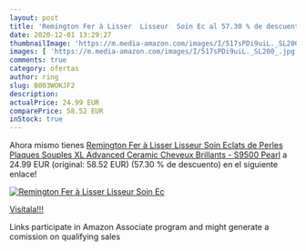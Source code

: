 ```yaml
---
layout: post
title: 'Remington Fer à Lisser  Lisseur  Soin Ec al 57.30 % de descuento'
date: 2020-12-01 13:29:27
thumbnailImage: 'https://m.media-amazon.com/images/I/517sPDi9uiL._SL200_.jpg'
images: [ 'https://m.media-amazon.com/images/I/517sPDi9uiL._SL200_.jpg' ]
comments: true
category: ofertas
author: ring
slug: B003WOKJF2
description:
actualPrice: 24.99 EUR
comparePrice: 58.52 EUR
inStock: true
---
```


Ahora mismo tienes [Remington Fer à Lisser  Lisseur  Soin Eclats de Perles  Plaques Souples XL Advanced Ceramic  Cheveux Brillants - S9500 Pearl](https://www.amazon.fr/dp/B003WOKJF2/?tag=tolees0d-21) a 24.99 EUR (original: 58.52 EUR) (57.30 %  de descuento) en el siguiente enlace!

[![Remington Fer à Lisser  Lisseur  Soin Ec](https://m.media-amazon.com/images/I/517sPDi9uiL._SL200_.jpg)](https://www.amazon.fr/dp/B003WOKJF2/?tag=tolees0d-21)

[Visítala!!!](https://www.amazon.fr/dp/B003WOKJF2/?tag=tolees0d-21)

Links participate in Amazon Associate program and might generate a comission on qualifying sales
